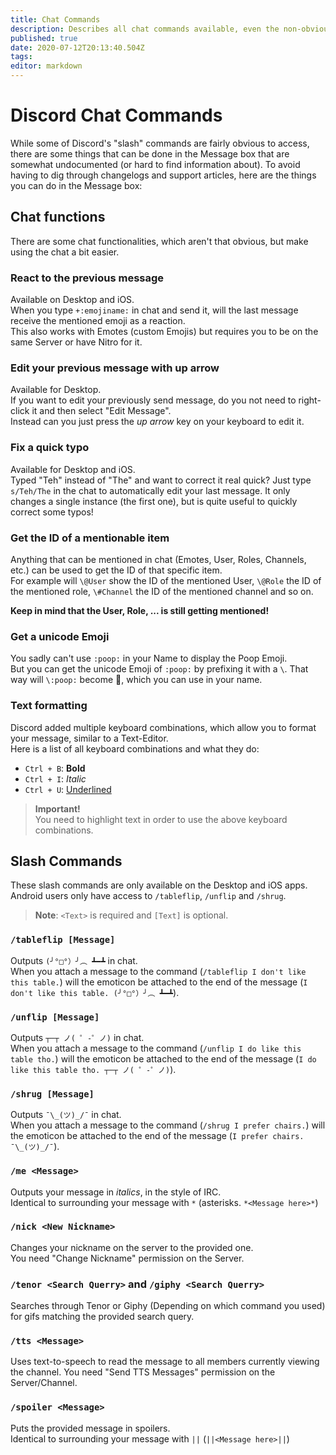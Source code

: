 ```yaml
---
title: Chat Commands
description: Describes all chat commands available, even the non-obvious/non-documented ones
published: true
date: 2020-07-12T20:13:40.504Z
tags: 
editor: markdown
---
```


# Discord Chat Commands
While some of Discord's "slash" commands are fairly obvious to access, there are some things that can be done in the Message box that are somewhat undocumented (or hard to find information about). To avoid having to dig through changelogs and support articles, here are the things you can do in the Message box:

## Chat functions
There are some chat functionalities, which aren't that obvious, but make using the chat a bit easier.

### React to the previous message
Available on Desktop and iOS.  
When you type `+:emojiname:` in chat and send it, will the last message receive the mentioned emoji as a reaction.  
This also works with Emotes (custom Emojis) but requires you to be on the same Server or have Nitro for it.

### Edit your previous message with up arrow
Available for Desktop.  
If you want to edit your previously send message, do you not need to right-click it and then select "Edit Message".  
Instead can you just press the *up arrow* key on your keyboard to edit it.

### Fix a quick typo
Available for Desktop and iOS.  
Typed "Teh" instead of "The" and want to correct it real quick? Just type `s/Teh/The` in the chat to automatically edit your last message. It only changes a single instance (the first one), but is quite useful to quickly correct some typos!

### Get the ID of a mentionable item
Anything that can be mentioned in chat (Emotes, User, Roles, Channels, etc.) can be used to get the ID of that specific item.  
For example will `\@User` show the ID of the mentioned User, `\@Role` the ID of the mentioned role, `\#Channel` the ID of the mentioned channel and so on.

**Keep in mind that the User, Role, ... is still getting mentioned!**

### Get a unicode Emoji
You sadly can't use `:poop:` in your Name to display the Poop Emoji.  
But you can get the unicode Emoji of `:poop:` by prefixing it with a `\`. That way will `\:poop:` become 💩, which you can use in your name.

### Text formatting
Discord added multiple keyboard combinations, which allow you to format your message, similar to a Text-Editor.  
Here is a list of all keyboard combinations and what they do:
- `Ctrl + B`: **Bold**
- `Ctrl + I`: *Italic*
- `Ctrl + U`: <u>Underlined</u>

> **Important!**  
> You need to highlight text in order to use the above keyboard combinations.

## Slash Commands

These slash commands are only available on the Desktop and iOS apps. Android users only have access to `/tableflip`, `/unflip` and `/shrug`.

> **Note**:
> `<Text>` is required and `[Text]` is optional.

### `/tableflip [Message]`
Outputs `(╯°□°）╯︵ ┻━┻` in chat.  
When you attach a message to the command (`/tableflip I don't like this table.`) will the emoticon be attached to the end of the message (`I don't like this table. (╯°□°）╯︵ ┻━┻`).

### `/unflip [Message]`
Outputs `┬─┬ ノ( ゜-゜ノ)` in chat.  
When you attach a message to the command (`/unflip I do like this table tho.`) will the emoticon be attached to the end of the message (`I do like this table tho. ┬─┬ ノ( ゜-゜ノ)`).

### `/shrug [Message]`
Outputs `¯\_(ツ)_/¯` in chat.  
When you attach a message to the command (`/shrug I prefer chairs.`) will the emoticon be attached to the end of the message (`I prefer chairs. ¯\_(ツ)_/¯`).

### `/me <Message>`
Outputs your message in *italics*, in the style of IRC.  
Identical to surrounding your message with `*` (asterisks. `*<Message here>*`)

### `/nick <New Nickname>`
Changes your nickname on the server to the provided one.  
You need "Change Nickname" permission on the Server.

### `/tenor <Search Querry>` and `/giphy <Search Querry>`
Searches through Tenor or Giphy (Depending on which command you used) for gifs matching the provided search query.

### `/tts <Message>`
Uses text-to-speech to read the message to all members currently viewing the channel.
You need "Send TTS Messages" permission on the Server/Channel.

### `/spoiler <Message>`
Puts the provided message in spoilers.  
Identical to surrounding your message with `||` (`||<Message here>||`)